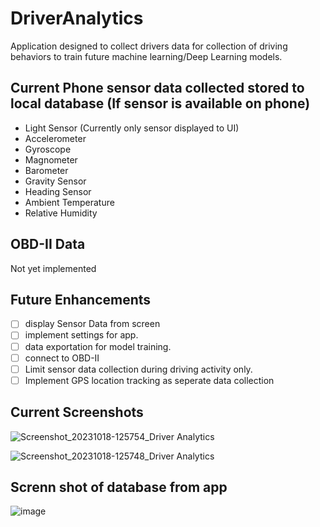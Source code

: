 # DriverAnalytics

Application designed to collect drivers data for collection of driving behaviors to train future machine learning/Deep Learning models.

## Current Phone sensor data collected stored to local database (If sensor is available on phone)
- Light Sensor (Currently only sensor displayed to UI)
- Accelerometer
- Gyroscope
- Magnometer
- Barometer
- Gravity Sensor
- Heading Sensor
- Ambient Temperature
- Relative Humidity

## OBD-II Data
Not yet implemented

## Future Enhancements
- [ ] display Sensor Data from screen
- [ ] implement settings for app.
- [ ] data exportation for model training.
- [ ] connect to OBD-II 
- [ ] Limit sensor data collection during driving activity only.
- [ ] Implement GPS location tracking as seperate data collection

## Current Screenshots
![Screenshot_20231018-125754_Driver Analytics](https://github.com/twobit-five/DriverAnalytics/assets/69398054/4530e8ec-fa16-4dcf-97d3-335489f7d52b)

![Screenshot_20231018-125748_Driver Analytics](https://github.com/twobit-five/DriverAnalytics/assets/69398054/6826cc92-4118-4d4e-925a-45f84f694001)

## Screnn shot of database from app
![image](https://github.com/twobit-five/DriverAnalytics/assets/69398054/df566f31-61aa-4ddb-b37e-ca416869387a)

